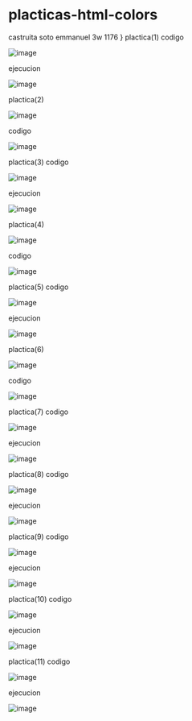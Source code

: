 # placticas-html-colors
castruita soto emmanuel 3w 1176
}
plactica(1)
codigo 

![image](https://github.com/user-attachments/assets/910fd550-b586-4691-85ce-a5537f57e29c)

ejecucion

![image](https://github.com/user-attachments/assets/4382f969-6cd6-4e9f-ab57-4cd444034094)

plactica(2)

![image](https://github.com/user-attachments/assets/4934f409-f0b4-43d9-90bd-d2f43af1fab9)

codigo

![image](https://github.com/user-attachments/assets/ac172c3f-a2d7-4a43-96d5-6d8168f8a37e)

plactica(3)
codigo 

![image](https://github.com/user-attachments/assets/f84497f0-36eb-4329-8553-d0c65e92fe05)

ejecucion

![image](https://github.com/user-attachments/assets/d4e615d8-491d-4dc3-ab37-8a8768b6bac3)

plactica(4)

![image](https://github.com/user-attachments/assets/85a0361a-86f4-4a56-b386-09bcbd72bfd3)

codigo

![image](https://github.com/user-attachments/assets/6fc2429b-b825-461e-846b-eef15a8f0d4e)

plactica(5)
codigo 

![image](https://github.com/user-attachments/assets/5a1afba9-638a-4edb-9bdd-55e616678ccc)

ejecucion

![image](https://github.com/user-attachments/assets/1e0238db-c5aa-465c-9d85-6398c58ebd05)

plactica(6)

![image](https://github.com/user-attachments/assets/e775f842-673f-4179-ab9d-7eeeadb741fc)

codigo

![image](https://github.com/user-attachments/assets/589ab5c9-ad2e-453a-aaec-3c0e5bf0f4ff)

plactica(7)
codigo 

![image](https://github.com/user-attachments/assets/4aa74850-6c6f-434b-ad96-dbf109e194d0)

ejecucion

![image](https://github.com/user-attachments/assets/28359b92-4ce0-4f0d-8613-03b8150c22e2)

plactica(8)
codigo

![image](https://github.com/user-attachments/assets/f4e111fb-2267-4e40-bc17-2319c42bad1c)

ejecucion

![image](https://github.com/user-attachments/assets/1b705237-9ea9-4871-9383-d905edb93749)

plactica(9)
codigo 


![image](https://github.com/user-attachments/assets/eb4fb908-703f-4059-b3bb-d6a6ea52d185)

ejecucion


![image](https://github.com/user-attachments/assets/1c19bdc6-0a5f-415c-bd20-1fa3cc44cecd)

plactica(10)
codigo 


![image](https://github.com/user-attachments/assets/726f88af-ddb4-44e5-9013-825d0ae731ad)

ejecucion


![image](https://github.com/user-attachments/assets/dc0b4361-31a1-4fe0-a699-ba474f5dfe22)

plactica(11)
codigo 


![image](https://github.com/user-attachments/assets/2b18b34d-4cfe-4c3f-8d9e-7511cb59e064)

ejecucion



![image](https://github.com/user-attachments/assets/c0615b71-87c6-48c2-a4cb-e17f5faf91ba)

